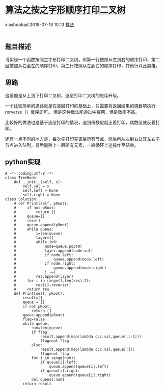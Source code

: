 <div class="blog-article">
    <h1><a href="p.html?p=算法/算法之按之字形顺序打印二叉树" class="title">算法之按之字形顺序打印二叉树</a></h1>
    <span class="author">xiashuobad</span>
    <span class="time">2018-07-18 10:13</span>
    <span><a href="tags.html?t=算法" class="tag">算法</a></span>
    </div>
<br/>

## 题目描述 ##
请实现一个函数按照之字形打印二叉树，即第一行按照从左到右的顺序打印，第二层按照从右至左的顺序打印，第三行按照从左到右的顺序打印，其他行以此类推。
## 思路 ##
这道题是从上到下打印二叉树，逐层打印二叉树的继续升级。

一个比较简单的思路就是在逐层打印的基础上，只需要将返回结果的偶数项执行rerverse（）反序即可。
但是这种做法能通过牛客网，但是效率不高。

比较好的做法也是基于逐层打印的情况，遇到奇数层就正着打印，偶数层就反着打印。

还有一点不同的地方是，每次先打印完该层所有节点，然后再从左到右让其左右子节点进入队列，最后删除上一层所有元素，一直循环上述操作至结束。
## python实现 ##
	# -*- coding:utf-8 -*-
	class TreeNode:
	    def __init__(self, x):
	        self.val = x
	        self.left = None
	        self.right = None
	class Solution:
	    # def Print(self, pRoot):
	    #     if not pRoot:
	    #         return []
	    #     queue=[]
	    #     res=[]
	    #     queue.append(pRoot)
	    #     while queue:
	    #         i=len(queue)
	    #         layer=[]
	    #         while i>0:
	    #             node=queue.pop(0)
	    #             layer.append(node.val)
	    #             if node.left:
	    #                 queue.append(node.left)
	    #             if node.right:
	    #                 queue.append(node.right)
	    #             i -=1
	    #         res.append(layer)
	    #     for i in range(1,len(res),2):
	    #         res[i].reverse()
	    #     return res
	    def Print(self, pRoot):
	        result=[]
	        queue = []
	        if not pRoot:
	            return []
	        queue.append(pRoot)
	        flag=False
	        while queue:
	            num=len(queue)
	            if flag:
	                result.append(map(lambda c:c.val,queue[::-1]))
	                flag=not flag
	            else:
	                result.append(map(lambda c:c.val,queue[:]))
	                flag=not flag
	            for i in range(num):
	                if queue[i].left:
	                    queue.append(queue[i].left)
	                if queue[i].right:
	                    queue.append(queue[i].right)
	            del queue[:num]
	        return result